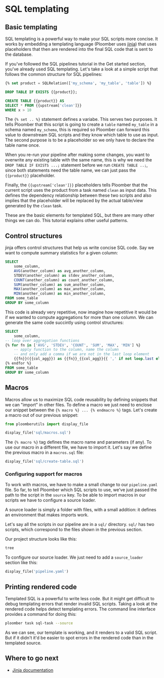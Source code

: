 <!-- #region -->
# SQL templating

## Basic templating

SQL templating is a powerful way to make your SQL scripts more concise. It works by embedding a templating language (Ploomber uses [jinja](https://github.com/pallets/jinja)) that uses placeholders that then are rendered into the final SQL code that is sent to the database.

If you've followed the SQL pipelines tutorial in the Get started section, you've already used SQL templating. Let's take a look at a simple script that follows the common structure for SQL pipelines:

```sql
{% set product = SQLRelation(['my_schema', 'my_table', 'table']) %}

DROP TABLE IF EXISTS {{product}};

CREATE TABLE {{product}} AS
SELECT * FROM {{upstream['clean']}}
WHERE x > 10
```

The `{% set .. %}` statement defines a variabe. This serves two purposes. It tells Ploomber that this script is going to create a `table` named `my_table` in a schema named `my_schema`, this is required so Ploomber can forward this value to downstream SQL scripts and they know which table to use as input. The second purpose is to be a placeholder so we only have to declare the table name once.

When you re-run your pipeline after making some changes, you want to overwrite any existing table with the same name, this is why we need the `DROP TABLE IF EXISTS ...;` statement before we run `CREATE TABLE ..;`, since both statements need the table name, we can just pass the `{{product}}` placeholder.

Finally, the `{{upstream['clean']}}` placeholders tells Ploomber that the current script uses the product from a task named `clean` as input data. This defines the dependency relationship between these two scripts and also implies that the placeholder will be replaced by the actual table/view generated by the `clean` task.

These are the basic elements for templated SQL, but there are many other things we can do. This tutorial explains other useful patterns.

## Control structures

jinja offers control structures that help us write concise SQL code. Say we want to compute summary statistics for a given column:

```sql
SELECT
    some_column,
    AVG(another_column) as avg_another_column,
    STDEV(another_column) as stdev_another_column,
    COUNT(another_column) as count_another_column,
    SUM(another_column) as sum_another_column,
    MAX(another_column) as max_another_column,
    MIN(another_column) as min_another_column,
FROM some_table
GROUP BY some_column
```

This code is already very repetitive, now imagine how repetitive it would be if we wanted to compute aggregations for more than one column. We can generate the same code succintly using control structures:

```sql
SELECT
    some_column,
-- loop over aggregation functions
{% for fn in ['AVG', 'STDEV', 'COUNT', 'SUM', 'MAX', 'MIN'] %}
    -- apply function to the column, name the column
    -- and only add a comma if we are not in the last loop element
    {{fn}}({{col_agg}}) as {{fn}}_{{col_agg}}{{ ',' if not loop.last else '' }}
{% endfor %}
FROM some_table
GROUP BY some_column
```

<!-- #endregion -->

## Macros

Macros allow us to maximize SQL code reusability by defining snippets that we can "import" in other files. To define a macro we just need to enclose our snippet between the  `{% macro %} ... {% endmacro %}` tags. Let's create a macro out of our previous snippet:


```python
from ploomberutils import display_file
```

```python
display_file('sql/macros.sql')
```

The `{% macro %}` tag defines the macro name and parameters (if any). To use our macro in a different file, we have to import it. Let's say we define the previous macro in a `macros.sql` file:

```python
display_file('sql/create-table.sql')
```

### Configuring support for macros

To work with macros, we have to make a small change to our `pipeline.yaml` file. So far, to tell Ploomber which SQL scripts to use, we've just passed the path to the script in the `source` key. To be able to import macros in our scripts we have to configure a source loader.

A source loader is simply a folder with files, with a small addition: it defines an environment that makes imports work.

Let's say all the scripts in our pipeline are in a `sql/` directory. `sql/` has two scripts, which correspond to the files shown in the previous section.

Our project structure looks like this:

```sh
tree
```

To configure our source loader. We just need to add a `source_loader` section like this:

```python
display_file('pipeline.yaml')
```

## Printing rendered code

Templated SQL is a powerful to write less code. But it might get difficult to debug templating errors that render invalid SQL scripts. Taking a look at the rendered code helps detect templating errors. The command line interface provides a command for doing this:


```sh
ploomber task sql-task --source
```

As we can see, our template is working, and it renders to a valid SQL script. But if it didn't it'd be easier to spot errors in the rendered code than in the templated source.

## Where to go next

* [Jinja documentation](https://jinja.palletsprojects.com/en/2.11.x/templates/)

